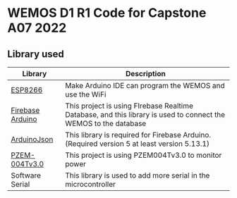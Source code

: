 WEMOS D1 R1 Code for Capstone A07 2022
================

## Library used
| Library    | Description |
|------------|-------------|
| [ESP8266](https://github.com/esp8266/Arduino) | Make Arduino IDE can program the WEMOS and use the WiFi |
| [Firebase Arduino](https://github.com/FirebaseExtended/firebase-arduino) | This project is using FIrebase Realtime Database, and this library is used to connect the WEMOS to the database |
| [ArduinoJson](https://github.com/bblanchon/ArduinoJson) | This library is required for Firebase Arduino. (Required version 5 at least version 5.13.1) |
| [PZEM-004Tv3.0](https://github.com/mandulaj/PZEM-004T-v30) | This project is using PZEM004Tv3.0 to monitor power |
| Software Serial | This library is used to add more serial in the microcontroller |